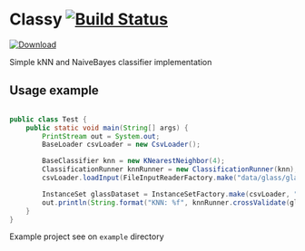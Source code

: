 # Classy [![Build Status](https://travis-ci.org/koneko096/Classy.svg?branch=master)](https://travis-ci.org/koneko096/Classy)
 [ ![Download](https://api.bintray.com/packages/koneko096/maven/classy-core/images/download.svg) ](https://bintray.com/koneko096/maven/classy-core/_latestVersion)
 
Simple kNN and NaiveBayes classifier implementation

## Usage example

```java

public class Test {
    public static void main(String[] args) {
        PrintStream out = System.out;
        BaseLoader csvLoader = new CsvLoader();

        BaseClassifier knn = new KNearestNeighbor(4);
        ClassificationRunner knnRunner = new ClassificationRunner(knn);
        csvLoader.loadInput(FileInputReaderFactory.make("data/glass/glass.csv"));

        InstanceSet glassDataset = InstanceSetFactory.make(csvLoader, "glass dataset");
        out.println(String.format("KNN: %f", knnRunner.crossValidate(glassDataset, 10)));
    }
}

```

Example project see on `example` directory
